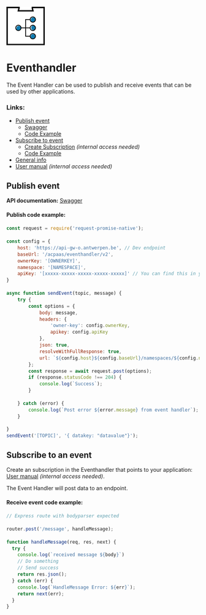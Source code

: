 ![eventhandler](./assets/eventhandler.png)

# Eventhandler


The Event Handler can be used to publish and receive events that can be used by other applications.

### Links:

<!--ts-->
   * [Publish event](#publish-event)
      * [Swagger](https://acpaas.digipolis.be/nl/product/event-handler-engine/v2.0.0/api-event-handler-v-2/about#/Publish)
      * [Code Example](#publish-code-example)
   * [Subscribe to event](#subscribe-to-an-event)
      * [Create Subscription](https://wiki.antwerpen.be/ACPAAS/index.php/Event-Handler_User_Manuals) *(internal access needed)*
      * [Code Example](#recieve-event-code-example)
   * [General info](https://acpaas.digipolis.be/nl/product/event-handler-engine)
   * [User manual](https://wiki.antwerpen.be/ACPAAS/index.php/Event-Handler_User_Manuals) *(internal access needed)*
<!--te-->

## Publish event
**API documentation:** [Swagger](https://acpaas.digipolis.be/nl/product/event-handler-engine/v2.0.0/api-event-handler-v-2/about#/Publish)


#### Publish code example:
```javascript
const request = require('request-promise-native');

const config = {
    host: 'https://api-gw-o.antwerpen.be', // Dev endpoint
    baseUrl: '/acpaas/eventhandler/v2',
    ownerKey: '[OWNERKEY]',
    namespace: '[NAMESPACE]',
    apiKey: '[xxxxx-xxxxx-xxxxx-xxxxx-xxxxx]' // You can find this in your application on the api-store https://api-store-o.antwerpen.be/
}

async function sendEvent(topic, message) {
    try {
        const options = {
            body: message,
            headers: {
                'owner-key': config.ownerKey,
                apikey: config.apiKey
            },
            json: true,
            resolveWithFullResponse: true,
            url: `${config.host}${config.baseUrl}/namespaces/${config.namespace}/topics/${topic}/publish`,
        };
        const response = await request.post(options);
        if (response.statusCode !== 204) {
            console.log(`Success`);
        }

    } catch (error) {
        console.log(`Post error ${error.message} from event handler`);
    }

}
sendEvent('[TOPIC]', '{ datakey: "datavalue"}');
```
## Subscribe to an event

Create an subscription in the Eventhandler that points to your application: [User manual](https://wiki.antwerpen.be/ACPAAS/index.php/Event-Handler_User_Manuals) *(internal access needed)*.

The Event Handler will post data to an endpoint.

#### Receive event code example:
```javascript
// Express route with bodyparser expected

router.post('/message', handleMessage);

function handleMessage(req, res, next) {
  try {
    console.log(`received message ${body}`)
    // Do something
    // Send success
    return res.json();
  } catch (err) {
    console.log(`HandleMessage Error: ${err}`);
    return next(err);
  }
}
```
